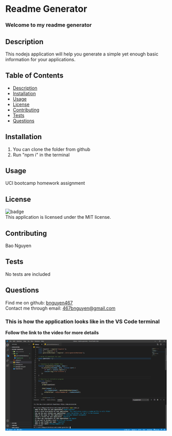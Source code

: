 # Readme Generator
### Welcome to my readme generator

## Description
This nodejs application will help you generate a simple yet enough basic information for your applications.

## Table of Contents
- [Description](#description)
- [Installation](#installation)
- [Usage](#usage)
- [License](#license)
- [Contributing](#contributing)
- [Tests](#tests)
- [Questions](#questions)

## Installation
1. You can clone the folder from github
2. Run "npm i" in the terminal

## Usage
UCI bootcamp homework assignment

## License
![badge](https://img.shields.io/badge/license-MIT-blue.svg)
</br>
This application is licensed under the MIT license.

## Contributing
Bao Nguyen

## Tests
No tests are included

## Questions
Find me on github: [bnguyen467](https://github.com/bnguyen467)
</br>
Contact me through email: 467bnguyen@gmail.com

### This is how the application looks like in the VS Code terminal
**Follow the link to the video for more details**

![Example Image](https://github.com/bnguyen467/readme-generator/blob/master/images/code-terminal.png)
